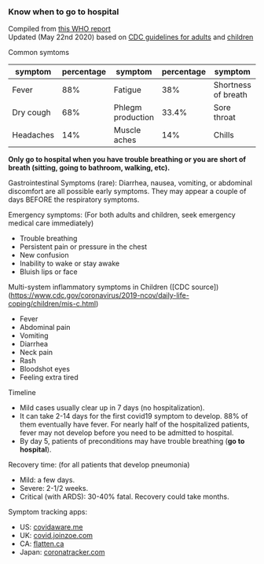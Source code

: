 
### Know when to go to hospital

Compiled from [this WHO report](https://www.who.int/docs/default-source/coronaviruse/who-china-joint-mission-on-covid-19-final-report.pdf)   
Updated (May 22nd 2020) based on [CDC guidelines for adults](https://www.cdc.gov/coronavirus/2019-ncov/if-you-are-sick/steps-when-sick.html) and [children](https://www.cdc.gov/coronavirus/2019-ncov/daily-life-coping/children/mis-c.html)

Common symtoms

<div class="table-wrap" markdown="1">

| symptom   | percentage | symptom         | percentage | symptom               | percentage |
| ----------| ---------- | ----------------| ---------- | --------------------  | ---------- |
| Fever     | 88%        |Fatigue          |38%         |Shortness of breath    |18%         |
| Dry cough |68%         |Phlegm production|33.4%       |Sore throat            |14%         |
|Headaches  |14%         |Muscle aches     |14%         |Chills                 |11%         |

</div>

**Only go to hospital when you have trouble breathing or you are short of breath (sitting, going to bathroom, walking, etc).**

Gastrointestinal Symptoms (rare): 
Diarrhea, nausea, vomiting, or abdominal discomfort are all possible early symptoms. They may appear a couple of days BEFORE the respiratory symptoms. 

Emergency symptoms: (For both adults and children, seek emergency medical care immediately)
- Trouble breathing
- Persistent pain or pressure in the chest
- New confusion
- Inability to wake or stay awake
- Bluish lips or face

Multi-system inflammatory symptoms in Children ([CDC source])(https://www.cdc.gov/coronavirus/2019-ncov/daily-life-coping/children/mis-c.html)
- Fever
- Abdominal pain
- Vomiting
- Diarrhea
- Neck pain
- Rash
- Bloodshot eyes
- Feeling extra tired

Timeline  
-  Mild cases usually clear up in 7 days (no hospitalization). 
-  It can take 2-14 days for the first covid19 symptom to develop. 88% of them eventually have fever. 
For nearly half of the hospitalized patients, fever may not develop before you need to be admitted to hospital. 
-  By day 5, patients of preconditions may have trouble breathing (**go to hospital**). 

Recovery time: (for all patients that develop pneumonia) 
-  Mild: a few days.     
-  Severe: 2-1/2 weeks.  
-  Critical (with ARDS): 30-40% fatal. Recovery could take months. 

Symptom tracking apps:
-  US: [covidaware.me](https://covidaware.me/)
-  UK: [covid.joinzoe.com](https://covid.joinzoe.com)
-  CA: [flatten.ca](https://flatten.ca/) 
-  Japan: [coronatracker.com](https://www.coronatracker.com/)   

